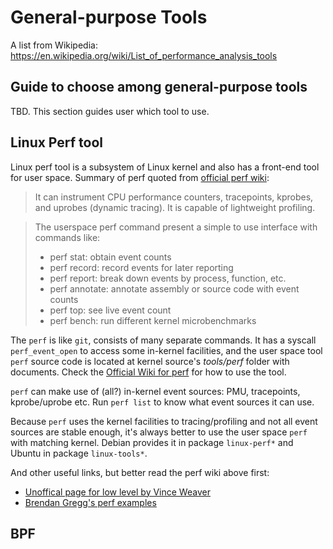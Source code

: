 # General-purpose Tools

A list from Wikipedia: https://en.wikipedia.org/wiki/List_of_performance_analysis_tools

## Guide to choose among general-purpose tools

TBD. This section guides user which tool to use.

## Linux Perf tool

Linux perf tool is a subsystem of Linux kernel and also has a front-end tool for user space. Summary of perf quoted from [official perf wiki](https://perf.wiki.kernel.org/index.php/Main_Page):

> It can instrument CPU performance counters, tracepoints, kprobes, and uprobes (dynamic tracing). It is capable of lightweight profiling.

> The userspace perf command present a simple to use interface with commands like:
> * perf stat: obtain event counts
> * perf record: record events for later reporting
> * perf report: break down events by process, function, etc.
> * perf annotate: annotate assembly or source code with event counts
> * perf top: see live event count
> * perf bench: run different kernel microbenchmarks

The `perf` is like `git`, consists of many separate commands. It has a syscall `perf_event_open` to access some in-kernel facilities, and the user space tool `perf` source code is located at kernel source's *tools/perf* folder with documents. Check the [Official Wiki for perf](https://perf.wiki.kernel.org/index.php/Main_Page) for how to use the tool.

`perf` can make use of (all?) in-kernel event sources: PMU, tracepoints, kprobe/uprobe etc. Run `perf list` to know what event sources it can use.

Because `perf` uses the kernel facilities to tracing/profiling and not all event sources are stable enough, it's always better to use the user space `perf` with matching kernel. Debian provides it in package `linux-perf*` and Ubuntu in package `linux-tools*`.

And other useful links, but better read the perf wiki above first:
- [Unoffical page for low level by Vince Weaver](http://web.eece.maine.edu/~vweaver/projects/perf_events/)
- [Brendan Gregg's perf examples](http://www.brendangregg.com/perf.html)

## BPF
